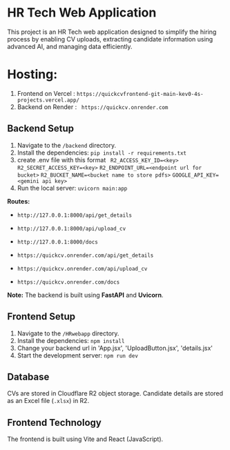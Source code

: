 # HR Tech Web Application

This project is an HR Tech web application designed to simplify the hiring process by enabling CV uploads, extracting candidate information using advanced AI, and managing data efficiently.
# Hosting:
1. Frontend on Vercel : `https://quickcvfrontend-git-main-kev0-4s-projects.vercel.app/`
2. Backend on Render : ` https://quickcv.onrender.com`
## Backend Setup

1. Navigate to the `/backend` directory.
2. Install the dependencies: `pip install -r requirements.txt`
3. create .env file with this format
    ` R2_ACCESS_KEY_ID=<key>`
    `R2_SECRET_ACCESS_KEY=<key>`
    `R2_ENDPOINT_URL=<endpoint url for bucket>`
    `R2_BUCKET_NAME=<bucket name to store pdfs>`
    `GOOGLE_API_KEY=<gemini api key>`
4. Run the local server: `uvicorn main:app`

**Routes:**

* `http://127.0.0.1:8000/api/get_details`
* `http://127.0.0.1:8000/api/upload_cv`
* `http://127.0.0.1:8000/docs`

* `https://quickcv.onrender.com/api/get_details`
* `https://quickcv.onrender.com/api/upload_cv`
* `https://quickcv.onrender.com/docs`

**Note:** The backend is built using **FastAPI** and **Uvicorn**.

## Frontend Setup

1. Navigate to the `/HRwebapp` directory.
2. Install the dependencies: `npm install`
3. Change your backend url in 'App.jsx', 'UploadButton.jsx', 'details.jsx'
3. Start the development server: `npm run dev`

## Database

CVs are stored in Cloudflare R2 object storage. Candidate details are stored as an Excel file (`.xlsx`) in R2.

## Frontend Technology

The frontend is built using Vite and React (JavaScript).

